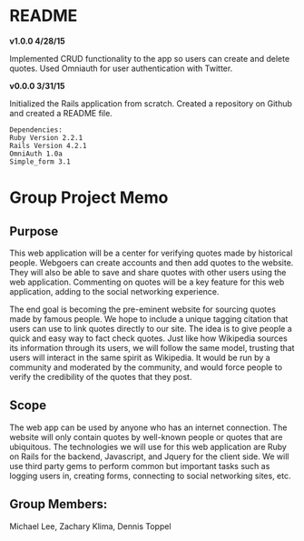 # README

**v1.0.0 4/28/15**

Implemented CRUD functionality to the app so users can create and delete quotes. Used Omniauth for user authentication with Twitter.

**v0.0.0 3/31/15**

Initialized the Rails application from scratch. Created a repository on Github and created a 
README file.
  
```
Dependencies:
Ruby Version 2.2.1
Rails Version 4.2.1
OmniAuth 1.0a
Simple_form 3.1
```

# Group Project Memo

## Purpose

This web application will be a center for verifying quotes made by historical people. Webgoers can 
create accounts and then add quotes to the website. They will also be able to save and share quotes 
with other users using the web application. Commenting on quotes will be a key feature for this web 
application, adding to the social networking experience.

The end goal is becoming the pre-eminent website for sourcing quotes made by famous people. We hope 
to include a unique tagging citation that users can use to link quotes directly to our site. The idea 
is to give people a quick and easy way to fact check quotes. Just like how Wikipedia sources its 
information through its users, we will follow the same model, trusting that users will interact 
in the same spirit as Wikipedia. It would be run by a community and moderated by the community, 
and would force people to verify the credibility of the quotes that they post.

## Scope

The web app can be used by anyone who has an internet connection. The website will only contain quotes 
by well-known people or quotes that are ubiquitous. The technologies we will use for this web application 
are Ruby on Rails for the backend, Javascript, and Jquery for the client side. We will use third 
party gems to perform common but important tasks such as logging users in, creating forms, connecting to 
social networking sites, etc.

## Group Members:

Michael Lee, Zachary Klima, Dennis Toppel
